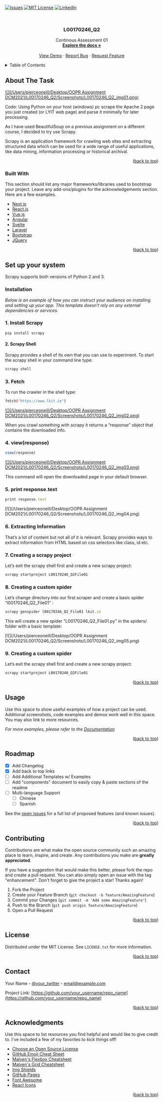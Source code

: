 <div id="top"></div>

[![Issues][issues-shield]][issues-url]
[![MIT License][license-shield]][license-url]
[![LinkedIn][linkedin-shield]][linkedin-url]

<!-- PROJECT LOGO -->
<br />
<div align="center">

  <h3 align="center">L00170246_Q2</h3>

  <p align="center">
    Continous Assessment 01
    <br />
    <a href="https://github.com/othneildrew/Best-README-Template"><strong>Explore the docs »</strong></a>
    <br />
    <br />
    <a href="https://github.com/othneildrew/Best-README-Template">View Demo</a>
    ·
    <a href="https://github.com/othneildrew/Best-README-Template/issues">Report Bug</a>
    ·
    <a href="https://github.com/othneildrew/Best-README-Template/issues">Request Feature</a>
  </p>
</div>



<!-- TABLE OF CONTENTS -->
<details>
  <summary>Table of Contents</summary>
  <ol>
    <li>
      <a href="#about-the-project">About The Project</a>
      <ul>
        <li><a href="#built-with">Built With</a></li>
      </ul>
    </li>
    <li>
      <a href="#getting-started">Getting Started</a>
      <ul>
        <li><a href="#prerequisites">Prerequisites</a></li>
        <li><a href="#installation">Installation</a></li>
      </ul>
    </li>
    <li><a href="#usage">Usage</a></li>
    <li><a href="#roadmap">Roadmap</a></li>
    <li><a href="#contributing">Contributing</a></li>
    <li><a href="#license">License</a></li>
    <li><a href="#contact">Contact</a></li>
    <li><a href="#acknowledgments">Acknowledgments</a></li>
  </ol>
</details>



<!-- ABOUT THE PROJECT -->
## About The Task

[![](/Users/pierceoneill/Desktop/OOPR Assignment DCM2021/L00170246_Q2/Screenshots/L00170246_Q2_img01.png)](https://example.com)

Code: Using Python on your host (windows) pc scrape the Apache 2 page you just
created (or LYIT web page) and parse it minimally for later processing.

As I have used BeautifulSoup on a previous assignment on a different course, I decided to try use Scrapy. 

Scrapy is an application framework for crawling web sites and extracting structured data which can be used for a wide range of useful applications, like data mining, information processing or historical archival.

<p align="right">(<a href="#top">back to top</a>)</p>



### Built With

This section should list any major frameworks/libraries used to bootstrap your project. Leave any add-ons/plugins for the acknowledgements section. Here are a few examples.

* [Next.js](https://nextjs.org/)
* [React.js](https://reactjs.org/)
* [Vue.js](https://vuejs.org/)
* [Angular](https://angular.io/)
* [Svelte](https://svelte.dev/)
* [Laravel](https://laravel.com)
* [Bootstrap](https://getbootstrap.com)
* [JQuery](https://jquery.com)

<p align="right">(<a href="#top">back to top</a>)</p>



<!-- GETTING STARTED -->
## Set up your system

Scrapy supports both versions of Python 2 and 3.


### Installation

_Below is an example of how you can instruct your audience on installing and setting up your app. This template doesn't rely on any external dependencies or services._

### 1. Install Scrapy
   ```sh
   pip install scrapy
   ```
#### 2. Scrapy Shell

Scrapy provides a shell of its own that you can use to experiment. To start the scrapy shell in your command line type:
   ```sh
   scrapy shell  
   ```
   
### 3. Fetch
    
To run the crawler in the shell type:
   ```sh
   fetch("https://www.lkit.ie")
   ```
   [![](/Users/pierceoneill/Desktop/OOPR Assignment DCM2021/L00170246_Q2/Screenshots/L00170246_Q2_img02.png)](https://example.com)
   
When you crawl something with scrapy it returns a “response” object that contains the downloaded info.
    

### 4. view(response)
    
   ```js
   view(response)
   ```
   
   [![](/Users/pierceoneill/Desktop/OOPR Assignment DCM2021/L00170246_Q2/Screenshots/L00170246_Q2_img03.png)](https://example.com)

This command will open the downloaded page in your default browser.



### 5. print response.text
    
   ```js
   print response.text
   ```
   
   [![](/Users/pierceoneill/Desktop/OOPR Assignment DCM2021/L00170246_Q2/Screenshots/L00170246_Q2_img04.png)



### 6. Extracting Information

That’s a lot of content but not all of it is relevant. Scrapy provides ways to extract information from HTML based on css selectors like class, id etc. 

 
### 7. Creating a scrapy project
    
Let’s exit the scrapy shell first and create a new scrapy project:

   ```js
   scrapy startproject L00170246_Q2File01
   ```


### 8. Creating a custom spider
    
Let’s change directory into our first scraper and create a basic spider “l00170246_Q2_File01” :

   ```js
   scrapy genspider l00170246_Q2_File01 lkit.ie
   ```
This will create a new spider “L00170246_Q2_File01.py” in the spiders/ folder with a basic template:

[![](/Users/pierceoneill/Desktop/OOPR Assignment DCM2021/L00170246_Q2/Screenshots/L00170246_Q2_img05.png)


### 9.  Creating a custom spider
    
Let’s exit the scrapy shell first and create a new scrapy project:

   ```js
   scrapy startproject L00170246_Q2File01
   ```


<p align="right">(<a href="#top">back to top</a>)</p>



<!-- USAGE EXAMPLES -->
## Usage

Use this space to show useful examples of how a project can be used. Additional screenshots, code examples and demos work well in this space. You may also link to more resources.

_For more examples, please refer to the [Documentation](https://example.com)_

<p align="right">(<a href="#top">back to top</a>)</p>



<!-- ROADMAP -->
## Roadmap

- [x] Add Changelog
- [x] Add back to top links
- [ ] Add Additional Templates w/ Examples
- [ ] Add "components" document to easily copy & paste sections of the readme
- [ ] Multi-language Support
    - [ ] Chinese
    - [ ] Spanish

See the [open issues](https://github.com/othneildrew/Best-README-Template/issues) for a full list of proposed features (and known issues).

<p align="right">(<a href="#top">back to top</a>)</p>



<!-- CONTRIBUTING -->
## Contributing

Contributions are what make the open source community such an amazing place to learn, inspire, and create. Any contributions you make are **greatly appreciated**.

If you have a suggestion that would make this better, please fork the repo and create a pull request. You can also simply open an issue with the tag "enhancement".
Don't forget to give the project a star! Thanks again!

1. Fork the Project
2. Create your Feature Branch (`git checkout -b feature/AmazingFeature`)
3. Commit your Changes (`git commit -m 'Add some AmazingFeature'`)
4. Push to the Branch (`git push origin feature/AmazingFeature`)
5. Open a Pull Request

<p align="right">(<a href="#top">back to top</a>)</p>



<!-- LICENSE -->
## License

Distributed under the MIT License. See `LICENSE.txt` for more information.

<p align="right">(<a href="#top">back to top</a>)</p>



<!-- CONTACT -->
## Contact

Your Name - [@your_twitter](https://twitter.com/your_username) - email@example.com

Project Link: [https://github.com/your_username/repo_name](https://github.com/your_username/repo_name)

<p align="right">(<a href="#top">back to top</a>)</p>



<!-- ACKNOWLEDGMENTS -->
## Acknowledgments

Use this space to list resources you find helpful and would like to give credit to. I've included a few of my favorites to kick things off!

* [Choose an Open Source License](https://choosealicense.com)
* [GitHub Emoji Cheat Sheet](https://www.webpagefx.com/tools/emoji-cheat-sheet)
* [Malven's Flexbox Cheatsheet](https://flexbox.malven.co/)
* [Malven's Grid Cheatsheet](https://grid.malven.co/)
* [Img Shields](https://shields.io)
* [GitHub Pages](https://pages.github.com)
* [Font Awesome](https://fontawesome.com)
* [React Icons](https://react-icons.github.io/react-icons/search)

<p align="right">(<a href="#top">back to top</a>)</p>



<!-- MARKDOWN LINKS & IMAGES -->
<!-- https://www.markdownguide.org/basic-syntax/#reference-style-links -->
[contributors-shield]: https://img.shields.io/github/contributors/othneildrew/Best-README-Template.svg?style=for-the-badge
[contributors-url]: https://github.com/othneildrew/Best-README-Template/graphs/contributors
[forks-shield]: https://img.shields.io/github/forks/othneildrew/Best-README-Template.svg?style=for-the-badge
[forks-url]: https://github.com/othneildrew/Best-README-Template/network/members
[stars-shield]: https://img.shields.io/github/stars/othneildrew/Best-README-Template.svg?style=for-the-badge
[stars-url]: https://github.com/othneildrew/Best-README-Template/stargazers
[issues-shield]: https://img.shields.io/github/issues/othneildrew/Best-README-Template.svg?style=for-the-badge
[issues-url]: https://github.com/othneildrew/Best-README-Template/issues
[license-shield]: https://img.shields.io/github/license/othneildrew/Best-README-Template.svg?style=for-the-badge
[license-url]: https://github.com/othneildrew/Best-README-Template/blob/master/LICENSE.txt
[linkedin-shield]: https://img.shields.io/badge/-LinkedIn-black.svg?style=for-the-badge&logo=linkedin&colorB=555
[linkedin-url]: https://linkedin.com/in/othneildrew
[product-screenshot]: images/screenshot.png



